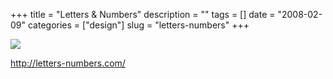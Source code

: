 +++
title = "Letters & Numbers"
description = ""
tags = []
date = "2008-02-09"
categories = ["design"]
slug = "letters-numbers"
+++


 

  <div id="screens-thumbs" class="clearfix">
    <div class="txt-center" id="design-submission"><a href="http://letters-numbers.com/"><img id='bluga-thumbnail-974' class='bluga-thumbnail large' src='//media.konigi.com/bluga/
wt47f27ef507c1d_0.jpg'/></a></div>  
  </div>   
<p><a href="http://letters-numbers.com/">http://letters-numbers.com/</a></p>





